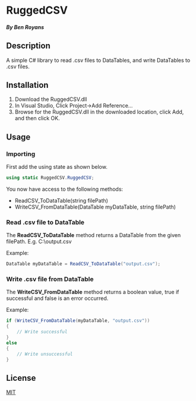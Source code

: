 # RuggedCSV 
#### *By Ben Royans*

## Description
A simple C# library to read .csv files to DataTables, and write DataTables to .csv files.

## Installation

1. Download the RuggedCSV.dll
2. In Visual Studio, Click Project->Add Reference...
3. Browse for the RuggedCSV.dll in the downloaded location, click Add, and then click OK.


## Usage

### Importing

First add the using state as shown below.

```c#
using static RuggedCSV.RuggedCSV;
```
You now have access to the following methods:
* ReadCSV_ToDataTable(string filePath)
* WriteCSV_FromDataTable(DataTable myDataTable, string filePath)
### Read .csv file to DataTable
The **ReadCSV_ToDataTable** method returns a DataTable from the given filePath. E.g. C:\output.csv

Example:
```c#
DataTable myDataTable = ReadCSV_ToDataTable("output.csv");
```

### Write .csv file from DataTable
The **WriteCSV_FromDataTable** method returns a boolean value, true if successful and false is an error occurred.

Example:
```c#
if (WriteCSV_FromDataTable(myDataTable, "output.csv"))
{
    // Write successful
}
else
{
    // Write unsuccessful
}
```
## License
[MIT](https://choosealicense.com/licenses/mit/)
